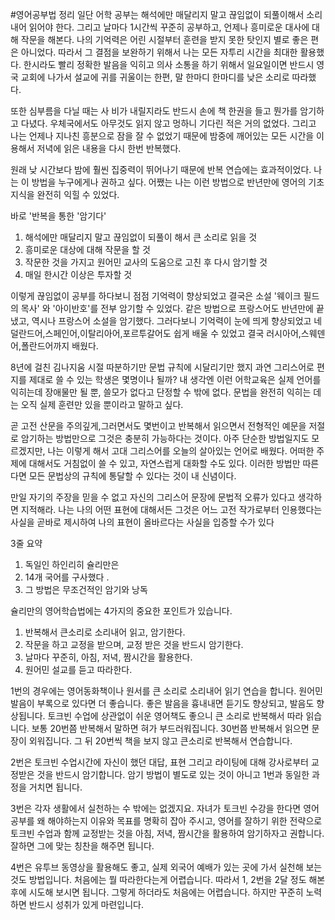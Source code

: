 #영어공부법 정리
일단 어학 공부는 해석에만 매달리지 말고 끊임없이 되풀이해서 소리내어 읽어야 한다. 그리고 날마다 1시간씩 꾸준히 공부하고, 언제나 흥미로운 대사에 대해 작문을 해본다. 나의 기억력은 어린 시절부터 훈련을 받지 못한 탓인지 별로 좋은 편은 아니었다. 따라서 그 결점을 보완하기 위해서 나는 모든 자투리 시간을 최대한 활용했다. 한시라도 빨리 정확한 발음을 익히고 의사 소통을 하기 위해서 일요일이면 반드시 영국 교회에 나가서 설교에 귀를 귀울이는 한편, 말 한마디 한마디를 낮은 소리로 따라했다.

 또한 심부름을 다닐 때는 사 비가 내릴지라도 반드시 손에 책 한권을 들고 뭔가를 암기하고 다녔다. 우체국에서도 아무것도 읽지 않고 멍하니 기다린 적은 거의 없었다. 그리고 나는 언제나 지나친 흥분으로 잠을 잘 수 없었기 때문에 밤중에 깨어있는 모든 시간을 이용해서 저녁에 읽은 내용을 다시 한번 반복했다.

원래 낮 시간보다 밤에 훨씬 집중력이 뛰어나기 때문에 반복 연습에는 효과적이었다. 나는 이 방법을 누구에게나 권하고 싶다. 어쨌는 나는 이런 방법으로 반년만에 영어의 기초 지식을 완전히 익힐 수 있었다.

바로 '반복을 통한 '암기다'

1. 해석에만 매달리지 말고 끊임없이 되풀이 해서 큰 소리로 읽을 것 
2. 흥미로운 대상에 대해 작문을 할 것
3. 작문한 것을 가지고 원어민 교사의 도움으로 고친 후 다시 암기할 것
4. 매일 한시간 이상은 투자할 것

이렇게 끊임없이 공부를 하다보니 점점 기억력이 향상되었고 결국은 소설  '웨이크 필드의 목사' 와 '아이반호'를
전부 암기할 수 있었다. 같은 방법으로 프랑스어도 반년만에 끝냈고, 역시나 프랑스어 소설을 암기했다.
그러다보니 기억력이 눈에 띄게 향상되었고 네덜란드어,스페인어,이탈리아어,포르투갈어도 쉽게 배울 수 있었고
결국 러시아어,스웨덴어,폴란드어까지 배웠다.

8년에 걸친 김나지움 시절 따분하기만 문법 규칙에 시달리기만 했지 과연 그리스어로 편지를 제대로 쓸 수 있는 학생은 몇명이나 될까?
내 생각엔 이런 어학교육은 실제 언어를 익히는데 장애물만 될 뿐, 쓸모가 없다고 단정할 수 밖에 없다. 문법을 완전히 익히는 데는 오직 실제 훈련만 있을 뿐이라고 말하고 싶다.

곧 고전 산문을 주의깊게,그러면서도 몇번이고 반복해서 읽으면서 전형적인 예문을 저절로 암기하는 방법만으로 그것은 충분히 가능하다는 것이다. 아주 단순한 방법일지도 모르겠지만, 나는 이렇게 해서 고대 그리스어를 오늘의 살아있는 언어로 배웠다. 어떠한 주제에 대해서도 거침없이 쓸 수 있고, 자연스럽게 대화할 수도 있다. 이러한 방법만 따른다면 모든 문법상의 규칙에 통달할 수 있다는 것이 내 신념이다.

만일 자기의 주장을 믿을 수 없고 자신의 그리스어 문장에 문법적 오류가 있다고 생각하면 지적해라. 나는 나의 어떤 표현에 대해서든 그것은 어느 고전 작가로부터 인용했다는 사실을 곧바로 제시하여 나의 표현이 올바르다는 사실을 입증할 수가 있다

3줄 요약
1. 독일인 하인리히 슐리만은
2. 14개 국어를 구사했다 .
3. 그 방법은 무조건적인 암기와 낭독

슐리만의 영어학습법에는 4가지의 중요한 포인트가 있습니다.
1. 반복해서 큰소리로 소리내어 읽고, 암기한다.
2. 작문을 하고 교정을 받으며, 교정 받은 것을 반드시 암기한다.
3. 날마다 꾸준히, 아침, 저녁, 짬시간을 활용한다.
4. 원어민 설교를 듣고 따라한다.

1번의 경우에는 영어동화책이나 원서를 큰 소리로 소리내어 읽기 연습을 합니다.
원어민 발음이 부록으로 있다면 더 좋습니다. 좋은 발음을 흉내내면 듣기도 향상되고,
발음도 향상됩니다. 토크빈 수업에 상관없이 쉬운 영어책도 좋으니 큰 소리로
반복해서 따라 읽습니다. 보통 20번쯤 반복해서 말하면 혀가 부드러워집니다.
30번쯤 반복해서 읽으면 문장이 외워집니다. 그 뒤 20번씩 책을 보지 않고 큰소리로
반복해서 연습합니다.

2번은 토크빈 수업시간에 자신이 했던 대답, 표현 그리고 라이팅에 대해
강사로부터 교정받은 것을 반드시 암기합니다. 암기 방법이 별도로 있는 것이 아니고
1번과 동일한 과정을 거치면 됩니다.

3번은 각자 생활에서 실천하는 수 밖에는 없겠지요.
자녀가 토크빈 수강을 한다면 영어공부를 왜 해야하는지 이유와 목표를 명확히 잡아 주시고,
영어를 잘하기 위한 전략으로 토크빈 수업과 함께 교정받는 것을 아침, 저녁, 짬시간을
활용하여 암기하자고 권합니다. 잘하면 그에 맞는 칭찬을 해주면 됩니다.

4번은 유투브 동영상을 활용해도 좋고, 실제 외국어 예배가 있는 곳에 가서
실천해 보는 것도 방법입니다. 처음에는 뭘 따라한다는게 어렵습니다.
따라서 1, 2번을 2달 정도 해본 후에 시도해 보시면 됩니다.
그렇게 하더라도 처음에는 어렵습니다. 하지만 꾸준히 노력하면 반드시
성취가 있게 마련입니다.